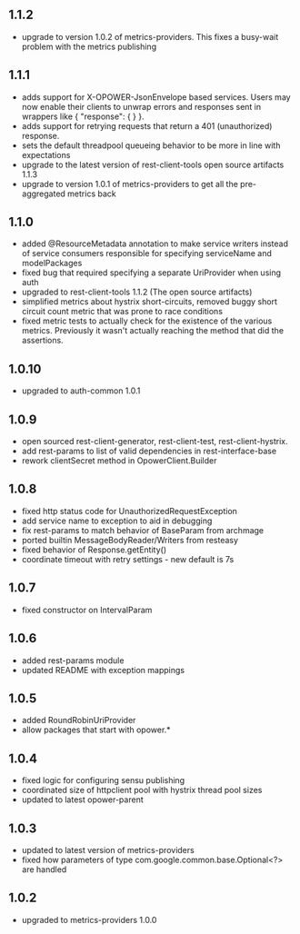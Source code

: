1.1.2
-----
- upgrade to version 1.0.2 of metrics-providers. This fixes a busy-wait problem with the metrics publishing

1.1.1
-----
- adds support for X-OPOWER-JsonEnvelope based services. Users may now enable their clients to unwrap errors and responses sent in wrappers like { "response": { <my response object> } }.
- adds support for retrying requests that return a 401 (unauthorized) response.
- sets the default threadpool queueing behavior to be more in line with expectations
- upgrade to the latest version of rest-client-tools open source artifacts 1.1.3
- upgrade to version 1.0.1 of metrics-providers to get all the pre-aggregated metrics back

1.1.0
-----
- added @ResourceMetadata annotation to make service writers instead of service consumers responsible for specifying serviceName and modelPackages
- fixed bug that required specifying a separate UriProvider when using auth
- upgraded to rest-client-tools 1.1.2 (The open source artifacts)
- simplified metrics about hystrix short-circuits, removed buggy short circuit count metric that was prone to race conditions
- fixed metric tests to actually check for the existence of the various metrics. Previously it wasn't actually reaching the method that did the assertions.

1.0.10
------
- upgraded to auth-common 1.0.1

1.0.9
-----
- open sourced rest-client-generator, rest-client-test, rest-client-hystrix.
- add rest-params to list of valid dependencies in rest-interface-base
- rework clientSecret method in OpowerClient.Builder

1.0.8
-----
- fixed http status code for UnauthorizedRequestException
- add service name to exception to aid in debugging
- fix rest-params to match behavior of BaseParam from archmage
- ported builtin MessageBodyReader/Writers from resteasy
- fixed behavior of Response.getEntity()
- coordinate timeout with retry settings - new default is 7s

1.0.7
-----
- fixed constructor on IntervalParam

1.0.6
-----
- added rest-params module
- updated README with exception mappings

1.0.5
-----
- added RoundRobinUriProvider
- allow packages that start with opower.*

1.0.4
-----
- fixed logic for configuring sensu publishing
- coordinated size of httpclient pool with hystrix thread pool sizes
- updated to latest opower-parent

1.0.3
-----
- updated to latest version of metrics-providers
- fixed how parameters of type com.google.common.base.Optional<?> are handled

1.0.2
-----
- upgraded to metrics-providers 1.0.0
